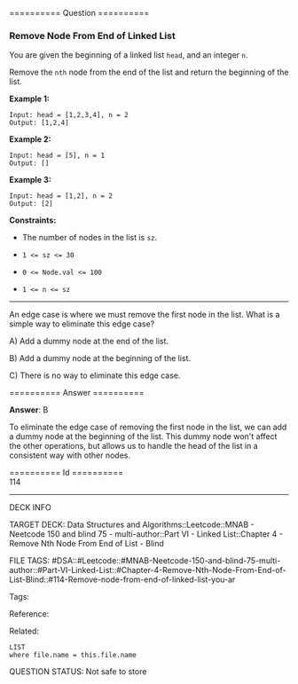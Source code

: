 ========== Question ==========  

### Remove Node From End of Linked List

You are given the beginning of a linked list `head`, and an integer `n`.

Remove the `nth` node from the end of the list and return the beginning of the list.

**Example 1:**

```
Input: head = [1,2,3,4], n = 2
Output: [1,2,4]
```

**Example 2:**

```
Input: head = [5], n = 1
Output: []
```

**Example 3:**

```
Input: head = [1,2], n = 2
Output: [2]
```

**Constraints:**

-   The number of nodes in the list is `sz`.

-   `1 <= sz <= 30`

-   `0 <= Node.val <= 100`

-   `1 <= n <= sz`

---

An edge case is where we must remove the first node in the list. What is a simple way to eliminate this edge case?

A) Add a dummy node at the end of the list.

B) Add a dummy node at the beginning of the list.

C) There is no way to eliminate this edge case.  

========== Answer ==========  

**Answer**: B

To eliminate the edge case of removing the first node in the list, we can add a dummy node at the beginning of the list. This dummy node won't affect the other operations, but allows us to handle the head of the list in a consistent way with other nodes.

========== Id ==========  
114

---

DECK INFO

TARGET DECK: Data Structures and Algorithms::Leetcode::MNAB - Neetcode 150 and blind 75 - multi-author::Part VI - Linked List::Chapter 4 - Remove Nth Node From End of List - Blind

FILE TAGS: #DSA::#Leetcode::#MNAB-Neetcode-150-and-blind-75-multi-author::#Part-VI-Linked-List::#Chapter-4-Remove-Nth-Node-From-End-of-List-Blind::#114-Remove-node-from-end-of-linked-list-you-ar

Tags:

Reference:

Related:

```dataview
LIST
where file.name = this.file.name
```
QUESTION STATUS: Not safe to store
